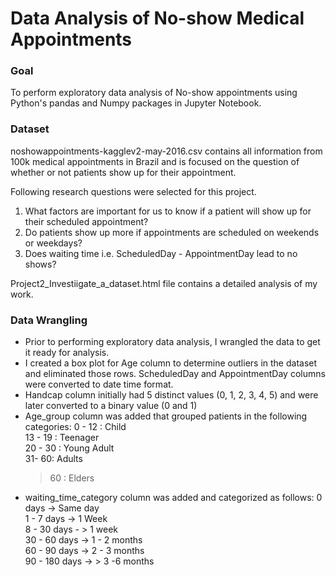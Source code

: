 # Data Analysis of No-show Medical Appointments

### Goal 
To perform exploratory data analysis of No-show appointments using Python's pandas and Numpy packages in Jupyter Notebook. 

### Dataset
noshowappointments-kagglev2-may-2016.csv contains all information from 100k medical appointments in Brazil and is focused on the question of whether or not patients show up for their appointment. 

Following research questions were selected for this project.
1. What factors are important for us to know if a patient will show up for their scheduled appointment?
2. Do patients show up more if appointments are scheduled on weekends or weekdays?
3. Does waiting time i.e. ScheduledDay - AppointmentDay lead to no shows?

Project2_Investiigate_a_dataset.html file contains a detailed analysis of my work. 

### Data Wrangling
* Prior to performing exploratory data analysis, I wrangled the data to get it ready for analysis. 
* I created a box plot for Age column to determine outliers in the dataset and eliminated those rows. ScheduledDay and AppointmentDay columns were converted to date time format. 
* Handcap column initially had 5 distinct values (0, 1, 2, 3, 4, 5) and were later converted to a binary value (0 and 1)
* Age_group column was added that grouped patients in the following categories:
    0 - 12 : Child <br/>
    13 - 19 : Teenager <br/>
    20 - 30 : Young Adult <br/>
    31- 60: Adults <br/>
    >60 : Elders <br/>
*  waiting_time_category column was added and categorized as follows:
   0 days -> Same day <br/>
   1 - 7 days -> 1 Week <br/>
   8 - 30 days - > 1 week <br/>
   30 - 60 days -> 1 - 2 months <br/>
   60 - 90 days -> 2 - 3 months <br/>
   90 - 180 days -> > 3 -6 months <br/>
